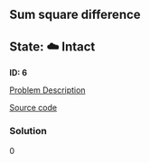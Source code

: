 ## Sum square difference

## State: :cloud: **Intact**

**ID: 6**

[Problem Description](https://projecteuler.net/problem=6)

[Source code](main.cpp)

### Solution
0